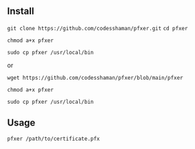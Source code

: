 ## Install

``git clone https://github.com/codesshaman/pfxer.git`` 
``cd pfxer``

``chmod a+x pfxer``

``sudo cp pfxer /usr/local/bin``

or

``wget https://github.com/codesshaman/pfxer/blob/main/pfxer``

``chmod a+x pfxer``

``sudo cp pfxer /usr/local/bin``

## Usage

``pfxer /path/to/certificate.pfx``
